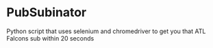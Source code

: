# PubSubinator
Python script that uses selenium and chromedriver to get you that ATL Falcons sub within 20 seconds
